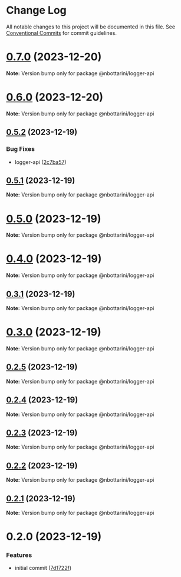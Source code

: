 # Change Log

All notable changes to this project will be documented in this file.
See [Conventional Commits](https://conventionalcommits.org) for commit guidelines.

# [0.7.0](https://github.com/nbottarini/logger-js/compare/v0.6.0...v0.7.0) (2023-12-20)

**Note:** Version bump only for package @nbottarini/logger-api





# [0.6.0](https://github.com/nbottarini/logger-js/compare/v0.5.2...v0.6.0) (2023-12-20)

**Note:** Version bump only for package @nbottarini/logger-api





## [0.5.2](https://github.com/nbottarini/logger-js/compare/v0.5.1...v0.5.2) (2023-12-19)


### Bug Fixes

* logger-api ([2c7ba57](https://github.com/nbottarini/logger-js/commit/2c7ba57f2bbd8c552aacc45ce2a6382a63fe83b2))





## [0.5.1](https://github.com/nbottarini/logger-js/compare/v0.5.0...v0.5.1) (2023-12-19)

**Note:** Version bump only for package @nbottarini/logger-api





# [0.5.0](https://github.com/nbottarini/logger-js/compare/v0.4.0...v0.5.0) (2023-12-19)

**Note:** Version bump only for package @nbottarini/logger-api





# [0.4.0](https://github.com/nbottarini/logger-js/compare/v0.3.1...v0.4.0) (2023-12-19)

**Note:** Version bump only for package @nbottarini/logger-api





## [0.3.1](https://github.com/nbottarini/logger-js/compare/v0.3.0...v0.3.1) (2023-12-19)

**Note:** Version bump only for package @nbottarini/logger-api





# [0.3.0](https://github.com/nbottarini/logger-js/compare/v0.2.5...v0.3.0) (2023-12-19)

**Note:** Version bump only for package @nbottarini/logger-api





## [0.2.5](https://github.com/nbottarini/logger-js/compare/v0.2.4...v0.2.5) (2023-12-19)

**Note:** Version bump only for package @nbottarini/logger-api





## [0.2.4](https://github.com/nbottarini/logger-js/compare/v0.2.3...v0.2.4) (2023-12-19)

**Note:** Version bump only for package @nbottarini/logger-api





## [0.2.3](https://github.com/nbottarini/logger-js/compare/v0.2.2...v0.2.3) (2023-12-19)

**Note:** Version bump only for package @nbottarini/logger-api





## [0.2.2](https://github.com/nbottarini/logger-js/compare/v0.2.1...v0.2.2) (2023-12-19)

**Note:** Version bump only for package @nbottarini/logger-api





## [0.2.1](https://github.com/nbottarini/logger-js/compare/v0.2.0...v0.2.1) (2023-12-19)

**Note:** Version bump only for package @nbottarini/logger-api





# 0.2.0 (2023-12-19)


### Features

* initial commit ([7d1722f](https://github.com/nbottarini/logger-js/commit/7d1722f3d1d3756c60ccca9d70879452986f185c))

